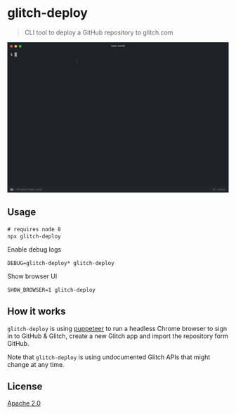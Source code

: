 # glitch-deploy

> CLI tool to deploy a GitHub repository to glitch.com

![Glitch Deploy Screencast](/assets/glitch-deploy-screencast.gif?raw=true)

## Usage

```
# requires node 8
npx glitch-deploy
```

Enable debug logs

```
DEBUG=glitch-deploy* glitch-deploy
```

Show browser UI

```
SHOW_BROWSER=1 glitch-deploy
```

## How it works

`glitch-deploy` is using [puppeteer](https://github.com/GoogleChrome/puppeteer)
to run a headless Chrome browser to sign in to GitHub & Glitch, create a new
Glitch app and import the repository form GitHub.

Note that `glitch-deploy` is using undocumented Glitch APIs that might change at
any time.

## License

[Apache 2.0](LICENSE)
